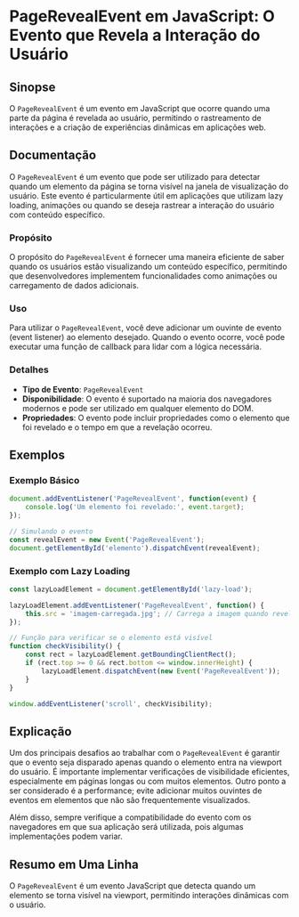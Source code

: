 <!--
Meta Description: # PageRevealEvent em JavaScript: O Evento que Revela a Interação do Usuário ## Sinopse O `PageRevealEvent` é um evento em JavaScript que ocorre quando...
Meta Keywords: evento, pagerevealevent, que, elemento, quando
-->

# PageRevealEvent em JavaScript: O Evento que Revela a Interação do Usuário

## Sinopse
O `PageRevealEvent` é um evento em JavaScript que ocorre quando uma parte da página é revelada ao usuário, permitindo o rastreamento de interações e a criação de experiências dinâmicas em aplicações web.

## Documentação
O `PageRevealEvent` é um evento que pode ser utilizado para detectar quando um elemento da página se torna visível na janela de visualização do usuário. Este evento é particularmente útil em aplicações que utilizam lazy loading, animações ou quando se deseja rastrear a interação do usuário com conteúdo específico.

### Propósito
O propósito do `PageRevealEvent` é fornecer uma maneira eficiente de saber quando os usuários estão visualizando um conteúdo específico, permitindo que desenvolvedores implementem funcionalidades como animações ou carregamento de dados adicionais.

### Uso
Para utilizar o `PageRevealEvent`, você deve adicionar um ouvinte de evento (event listener) ao elemento desejado. Quando o evento ocorre, você pode executar uma função de callback para lidar com a lógica necessária.

### Detalhes
- **Tipo de Evento**: `PageRevealEvent`
- **Disponibilidade**: O evento é suportado na maioria dos navegadores modernos e pode ser utilizado em qualquer elemento do DOM.
- **Propriedades**: O evento pode incluir propriedades como o elemento que foi revelado e o tempo em que a revelação ocorreu.

## Exemplos
### Exemplo Básico
```javascript
document.addEventListener('PageRevealEvent', function(event) {
    console.log('Um elemento foi revelado:', event.target);
});

// Simulando o evento
const revealEvent = new Event('PageRevealEvent');
document.getElementById('elemento').dispatchEvent(revealEvent);
```

### Exemplo com Lazy Loading
```javascript
const lazyLoadElement = document.getElementById('lazy-load');

lazyLoadElement.addEventListener('PageRevealEvent', function() {
    this.src = 'imagem-carregada.jpg'; // Carrega a imagem quando revelada
});

// Função para verificar se o elemento está visível
function checkVisibility() {
    const rect = lazyLoadElement.getBoundingClientRect();
    if (rect.top >= 0 && rect.bottom <= window.innerHeight) {
        lazyLoadElement.dispatchEvent(new Event('PageRevealEvent'));
    }
}

window.addEventListener('scroll', checkVisibility);
```

## Explicação
Um dos principais desafios ao trabalhar com o `PageRevealEvent` é garantir que o evento seja disparado apenas quando o elemento entra na viewport do usuário. É importante implementar verificações de visibilidade eficientes, especialmente em páginas longas ou com muitos elementos. Outro ponto a ser considerado é a performance; evite adicionar muitos ouvintes de eventos em elementos que não são frequentemente visualizados.

Além disso, sempre verifique a compatibilidade do evento com os navegadores em que sua aplicação será utilizada, pois algumas implementações podem variar.

## Resumo em Uma Linha
O `PageRevealEvent` é um evento JavaScript que detecta quando um elemento se torna visível na viewport, permitindo interações dinâmicas com o usuário.